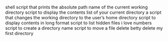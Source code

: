 shell script that prints the absolute path name of the current working directory
script to display the contents list of your current directory
 a script that changes the working directory to the user’s home directory
script to display contents in long format
script to list hidden files
i love numbers
script to create a directory name
script to move a file
delete betty
delete my first directory
